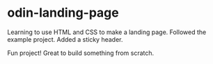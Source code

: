 # odin-landing-page
Learning to use HTML and CSS to make a landing page. 
Followed the example project. Added a sticky header.

Fun project! Great to build something from scratch.
